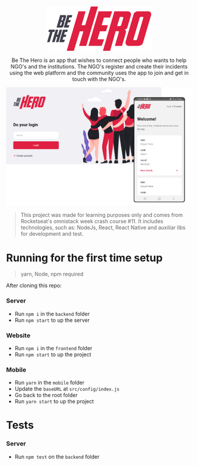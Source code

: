 <p align="center">
  <img src="mobile/src/assets/logo@3x.png" />
  
  <p align="center">
  Be The Hero is an app that wishes to connect people who wants to help NGO's and the institutions. The NGO's register and create their incidents using the web platform and the community uses the app to join and get in touch with the NGO's.
  </p>

  <img src="banner/screen.png" />

> This project was made for learning purposes only and comes from Rocketseat's omnistack week crash course #11. It includes technologies, such as: NodeJs, React, React Native and auxiliar libs for development and test.

</p>

# Running for the first time setup

> yarn, Node, npm required

After cloning this repo:

### Server

- Run `npm i` in the `backend` folder
- Run `npm start` to up the server

### Website

- Run `npm i` in the `frontend` folder
- Run `npm start` to up the project

### Mobile

- Run `yarn` in the `mobile` folder
- Update the `baseURL` at `src/config/index.js`
- Go back to the root folder
- Run `yarn start` to up the project

# Tests

### Server

- Run `npm test` on the `backend` folder
